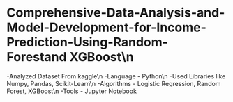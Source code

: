 # Comprehensive-Data-Analysis-and-Model-Development-for-Income-Prediction-Using-Random-Forestand XGBoost\n
-Analyzed Dataset From kaggle\n
-Language - Python\n
-Used Libraries like Numpy, Pandas, Scikit-Learn\n
-Algorithms - Logistic Regression, Random Forest, XGBoost\n
-Tools - Jupyter Notebook
